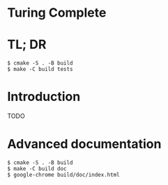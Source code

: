 Turing Complete
===============

# TL; DR

```shell
$ cmake -S . -B build
$ make -C build tests
```

# Introduction

TODO

# Advanced documentation

``` shell
$ cmake -S . -B build
$ make -C build doc
$ google-chrome build/doc/index.html
```

